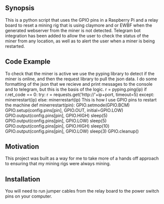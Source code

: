 ## Synopsis

This is a python script that uses the GPIO pins in a Raspberry Pi and a relay board to reset a mining rig that is using claymore and or EWBF when the generated webserver from the miner is not detected.  Telegram bot integration has been added to allow the user to check the status of the miner from any location, as well as to alert the user when a miner is being restarted.  

## Code Example

To check that the miner is active we use the pyping library to detect if the miner is online, and then the request library to pull the json data. I do some formatting of the json that we recieve and print messages to the console and to telegram, but this is the basis of the logic. 
	r = pyping.ping(ip)
			if r.ret_code == 0:
				try:
					r = requests.get('http://'+ip+port, timeout=5)
				except:
					minerrestart(ip)
			else:
				minerrestart(ip)
This is how I use GPIO pins to restart the machine
def minerrestart(pin):
	GPIO.setmode(GPIO.BCM)
	GPIO.setup(config.pins[pin], GPIO.OUT, initial=GPIO.LOW)
	GPIO.output(config.pins[pin], GPIO.HIGH)
	sleep(5) 
	GPIO.output(config.pins[pin], GPIO.LOW) 
	sleep(5)
	GPIO.output(config.pins[pin], GPIO.HIGH)
	sleep(10) 
	GPIO.output(config.pins[pin], GPIO.LOW) 
	sleep(3)
	GPIO.cleanup()

## Motivation

This project was built as a way for me to take more of a hands off approach to ensuring that my mining rigs were always mining. 

## Installation

You will need to run jumper cables from the relay board to the power switch pins on your computer. 

